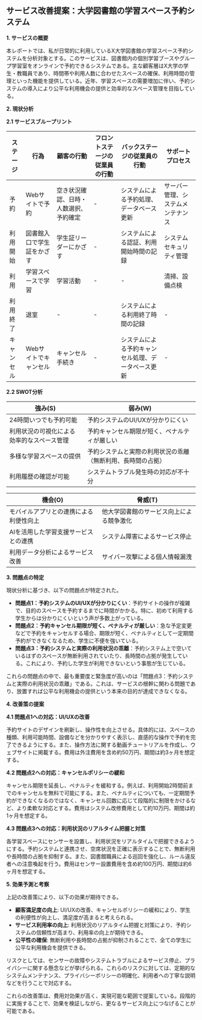 ## サービス改善提案：大学図書館の学習スペース予約システム

**1. サービスの概要**

本レポートでは、私が日常的に利用しているX大学図書館の学習スペース予約システムを分析対象とする。このサービスは、図書館内の個別学習ブースやグループ学習室をオンラインで予約できるシステムである。主な顧客層はX大学の学生・教職員であり、時間帯や利用人数に合わせたスペースの確保、利用時間の管理といった機能を提供している。近年、学習スペースの需要増加に伴い、予約システムの導入により公平な利用機会の提供と効率的なスペース管理を目指している。

**2. 現状分析**

**2.1 サービスブループリント**

| ステージ | 行為 | 顧客の行動 | フロントステージの従業員の行動 | バックステージの従業員の行動 | サポートプロセス |
|---|---|---|---|---|---|
| 予約 | Webサイトで予約 | 空き状況確認、日時・人数選択、予約確定 | - | システムによる予約処理、データベース更新 | サーバー管理、システムメンテナンス |
| 利用開始 | 図書館入口で学生証をかざす | 学生証リーダーにかざす | - | システムによる認証、利用開始時間の記録 | システムセキュリティ管理 |
| 利用 | 学習スペースで学習 | 学習活動 | - | - | 清掃、設備点検 |
| 利用終了 | 退室 | - | - | システムによる利用終了時間の記録 | - |
| キャンセル | Webサイトでキャンセル | キャンセル手続き | - | システムによる予約キャンセル処理、データベース更新 | - |

**2.2 SWOT分析**

| 強み(S) | 弱み(W) |
|---|---|
| 24時間いつでも予約可能 | 予約システムのUI/UXが分かりにくい |
| 利用状況の可視化による効率的なスペース管理 | 予約キャンセル期限が短く、ペナルティが厳しい |
| 多様な学習スペースの提供 | 予約システムと実際の利用状況の乖離（無断利用、長時間の占拠） |
| 利用履歴の確認が可能 | システムトラブル発生時の対応が不十分 |


| 機会(O) | 脅威(T) |
|---|---|
| モバイルアプリとの連携による利便性向上 | 他大学図書館のサービス向上による競争激化 |
| AIを活用した学習支援サービスとの連携 | システム障害によるサービス停止 |
| 利用データ分析によるサービス改善 | サイバー攻撃による個人情報漏洩 |


**3. 問題点の特定**

現状分析に基づき、以下の問題点が特定された。

* **問題点1：予約システムのUI/UXが分かりにくい**：予約サイトの操作が複雑で、目的のスペースを予約するまでに時間がかかる。特に、初めて利用する学生からは分かりにくいという声が多数上がっている。
* **問題点2：予約キャンセル期限が短く、ペナルティが厳しい**：急な予定変更などで予約をキャンセルする場合、期限が短く、ペナルティとして一定期間予約ができなくなるため、学生に不便を強いている。
* **問題点3：予約システムと実際の利用状況の乖離**：予約システム上で空いているはずのスペースが無断利用されていたり、長時間の占拠が発生している。これにより、予約した学生が利用できないという事態が生じている。

これらの問題点の中で、最も重要度と緊急度が高いのは「問題点3：予約システムと実際の利用状況の乖離」である。これは、サービスの根幹に関わる問題であり、放置すれば公平な利用機会の提供という本来の目的が達成できなくなる。

**4. 改善策の提案**

**4.1 問題点1への対応：UI/UXの改善**

予約サイトのデザインを刷新し、操作性を向上させる。具体的には、スペースの種類、利用可能時間、設備などを分かりやすく表示し、直感的な操作で予約を完了できるようにする。また、操作方法に関する動画チュートリアルを作成し、ウェブサイトに掲載する。費用は外注費用を含め約50万円、期間は約3ヶ月を想定する。

**4.2 問題点2への対応：キャンセルポリシーの緩和**

キャンセル期限を延長し、ペナルティを緩和する。例えば、利用開始2時間前までのキャンセルを無料で可能にする。また、ペナルティについても、一定期間予約ができなくなるのではなく、キャンセル回数に応じて段階的に制限をかけるなど、より柔軟な対応とする。費用はシステム改修費用として約10万円、期間は約1ヶ月を想定する。

**4.3 問題点3への対応：利用状況のリアルタイム把握と対策**

各学習スペースにセンサーを設置し、利用状況をリアルタイムで把握できるようにする。予約システムと連携させ、空席状況を正確に表示することで、無断利用や長時間の占拠を抑制する。また、図書館職員による巡回を強化し、ルール違反者への注意喚起を行う。費用はセンサー設置費用を含め約100万円、期間は約6ヶ月を想定する。

**5. 効果予測と考察**

上記の改善策により、以下の効果が期待できる。

* **顧客満足度の向上**: UI/UXの改善、キャンセルポリシーの緩和により、学生の利便性が向上し、満足度が高まると考えられる。
* **サービス利用率の向上**: 利用状況のリアルタイム把握と対策により、予約システムの信頼性が高まり、利用率の向上が期待できる。
* **公平性の確保**: 無断利用や長時間の占拠が抑制されることで、全ての学生に公平な利用機会を提供できる。

リスクとしては、センサーの故障やシステムトラブルによるサービス停止、プライバシーに関する懸念などが挙げられる。これらのリスクに対しては、定期的なシステムメンテナンス、プライバシーポリシーの明確化、利用者への丁寧な説明などを行うことで対応する。

これらの改善策は、費用対効果が高く、実現可能な範囲で提案している。段階的に実施することで、効果を検証しながら、更なるサービス向上につなげることが可能である。
